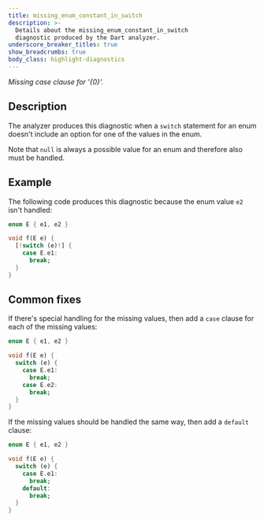 ```yaml
---
title: missing_enum_constant_in_switch
description: >-
  Details about the missing_enum_constant_in_switch
  diagnostic produced by the Dart analyzer.
underscore_breaker_titles: true
show_breadcrumbs: true
body_class: highlight-diagnostics
---
```


_Missing case clause for '{0}'._

## Description

The analyzer produces this diagnostic when a `switch` statement for an enum
doesn't include an option for one of the values in the enum.

Note that `null` is always a possible value for an enum and therefore also
must be handled.

## Example

The following code produces this diagnostic because the enum value `e2`
isn't handled:

```dart
enum E { e1, e2 }

void f(E e) {
  [!switch (e)!] {
    case E.e1:
      break;
  }
}
```

## Common fixes

If there's special handling for the missing values, then add a `case`
clause for each of the missing values:

```dart
enum E { e1, e2 }

void f(E e) {
  switch (e) {
    case E.e1:
      break;
    case E.e2:
      break;
  }
}
```

If the missing values should be handled the same way, then add a `default`
clause:

```dart
enum E { e1, e2 }

void f(E e) {
  switch (e) {
    case E.e1:
      break;
    default:
      break;
  }
}
```
